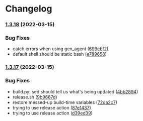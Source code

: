 # Changelog

### [1.3.18](https://github.com/jm33-m0/emp3r0r/compare/v1.3.17...v1.3.18) (2022-03-15)


### Bug Fixes

* catch errors when using gen_agent ([699ebf2](https://github.com/jm33-m0/emp3r0r/commit/699ebf233e6bd1bccc0067a7795e03278a5f09a1))
* default shell should be static bash ([e789658](https://github.com/jm33-m0/emp3r0r/commit/e789658621a09c47a0e938a0cc0912866e9cc550))

### [1.3.17](https://github.com/jm33-m0/emp3r0r/compare/v1.3.16...v1.3.17) (2022-03-15)


### Bug Fixes

* build.py: sed should tell us what's being updated ([4bb2894](https://github.com/jm33-m0/emp3r0r/commit/4bb2894e58b10addba29e5356390b5f6f7ba8866))
* release.sh ([9b9667d](https://github.com/jm33-m0/emp3r0r/commit/9b9667df124bd3471c31925b6840d0b6d0f66606))
* restore messed-up build-time variables ([72da2c7](https://github.com/jm33-m0/emp3r0r/commit/72da2c764170d177a1678ea7435a397ad38f11bf))
* trying to use release action ([87e1437](https://github.com/jm33-m0/emp3r0r/commit/87e1437fedc4f5692e4e18f933962130202ab86f))
* trying to use release action ([d39ed39](https://github.com/jm33-m0/emp3r0r/commit/d39ed3973a24354942fb839f3801d71be52e452b))
